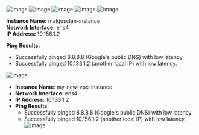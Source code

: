 ![image](https://github.com/mindmotivate/GCP_private/assets/130941970/5f328611-e9e8-4cda-9148-90fb39104a5a)
![image](https://github.com/mindmotivate/GCP_private/assets/130941970/997fc017-2b54-4d6f-92b4-745c2636be9f)
![image](https://github.com/mindmotivate/GCP_private/assets/130941970/c0457998-7a01-4367-9e65-98c96711c8e3)
![image](https://github.com/mindmotivate/GCP_private/assets/130941970/c566fca8-b7a6-4fae-b026-8e1510c1cc82)
![image](https://github.com/mindmotivate/GCP_private/assets/130941970/4fe88498-10c7-423e-ba5a-465411621880)


**Instance Name:** malgusclan-instance  
**Network Interface:** ens4  
**IP Address:** 10.156.1.2  

**Ping Results:**  
- Successfully pinged 8.8.8.8 (Google's public DNS) with low latency.
- Successfully pinged 10.133.1.2 (another local IP) with low latency.


![image](https://github.com/mindmotivate/GCP_private/assets/130941970/cb9fde21-00eb-40db-812d-eaafda1afbd6)


- **Instance Name**: my-new-vpc-instance
- **Network Interface**: ens4
- **IP Address**: 10.133.1.2
- **Ping Results**:
  - Successfully pinged 8.8.8.8 (Google's public DNS) with low latency.
  - Successfully pinged 10.156.1.2 (another local IP) with low latency.
![image](https://github.com/mindmotivate/GCP_private/assets/130941970/02f15939-4c5a-434d-b87f-950eb5a7567f)
